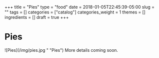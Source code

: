 +++
title = "Pies"
type = "food"
date = 2018-01-05T22:45:39-05:00
slug = ""
tags = []
categories = ["catalog"]
categories_weight = 1
themes = []
ingredients = []
draft = true
+++

Pies
====

![Pies](/img/pies.jpg " "Pies") More details coming soon.
